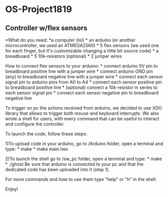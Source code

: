 # OS-Project1819

## Controller w/flex sensors

*What do you need:
	*a computer (lol)
	* an arduino (or another microcontroller, we used an ATMEGA2560)
	* 5 flex sensors (we used one for each finger, but it's customizable changing a little bit source code)
	* a breadboard
	* 5 10k-resistors (optional)
	* 2 jumper wires
	
How to connect flex sensors to your arduino:
	* connect arduino 5V pin to breadboard positive line with a jumper wire
	* connect arduino GND pin (any) to breadboard negative line with a jumper wire
	* connect each sensor signal pin to arduino pins from A0 to A4
	* connect each sensor positive pin to breadboard positive line
	* (optional) connect a 10k-resistor in series to each sensor signal pin 
	* connect each sensor negative pin to breadboard negative line

To trigger on pc the actions received from arduino, we decided to use XDO library that allows to trigger both mouse and keyboard interrupts.
We also wrote a shell for users, with every command that can be useful to interact and configure the controller.

To launch the code, follow these steps:

1)To upload code in your arduino, go to /Arduino folder, open a terminal and type:
	* make
	* make main.hex 

2)To launch the shell go to /sw_pc folder, open a terminal and type:
	* make
	* ./ghost
  Be sure that arduino is connected to your pc and that the dedicated code has been uploaded into it (step 1).

For more commands and how to use them type "help" or "h" in the shell.

Enjoy!
